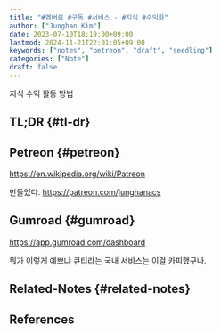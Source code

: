 ```yaml
---
title: "#멤버쉽 #구독 #서비스 - #지식 #수익화"
author: ["Junghan Kim"]
date: 2023-07-10T18:19:00+09:00
lastmod: 2024-11-21T22:01:05+09:00
keywords: ["notes", "petreon", "draft", "seedling"]
categories: ["Note"]
draft: false
---
```


<div class="hint">

지식 수익 활동 방법

</div>

<!--more-->


## TL;DR {#tl-dr}


## Petreon {#petreon}

<https://en.wikipedia.org/wiki/Patreon>

만들었다. <https://patreon.com/junghanacs>


## Gumroad {#gumroad}

<https://app.gumroad.com/dashboard>

뭐가 이렇게 예쁘냐 큐티라는 국내 서비스는 이걸 카피했구나.


## Related-Notes {#related-notes}

## References

<style>.csl-entry{text-indent: -1.5em; margin-left: 1.5em;}</style><div class="csl-bib-body">
</div>
